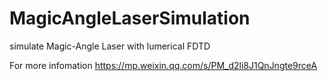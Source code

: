 # MagicAngleLaserSimulation
simulate Magic-Angle Laser with lumerical FDTD

For more infomation 
https://mp.weixin.qq.com/s/PM_d2li8J1QnJngte9rceA
